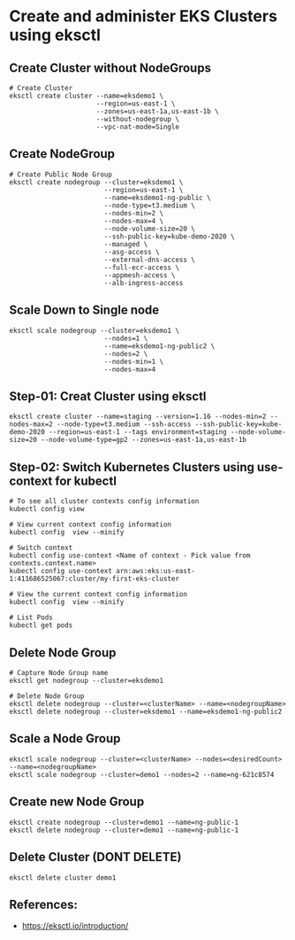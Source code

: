 # Create and administer EKS Clusters using eksctl

## Create Cluster without NodeGroups
```
# Create Cluster
eksctl create cluster --name=eksdemo1 \
                      --region=us-east-1 \
                      --zones=us-east-1a,us-east-1b \
                      --without-nodegroup \
                      --vpc-nat-mode=Single   
```

## Create NodeGroup 
```
# Create Public Node Group   
eksctl create nodegroup --cluster=eksdemo1 \
                        --region=us-east-1 \
                        --name=eksdemo1-ng-public \
                        --node-type=t3.medium \
                        --nodes-min=2 \
                        --nodes-max=4 \
                        --node-volume-size=20 \
                        --ssh-public-key=kube-demo-2020 \
                        --managed \
                        --asg-access \
                        --external-dns-access \
                        --full-ecr-access \
                        --appmesh-access \
                        --alb-ingress-access 
```                        

## Scale Down to Single node
```
eksctl scale nodegroup --cluster=eksdemo1 \
                        --nodes=1 \
                        --name=eksdemo1-ng-public2 \
                        --nodes=2 \
                        --nodes-min=1 \
                        --nodes-max=4
```

## Step-01: Creat Cluster using eksctl
```
eksctl create cluster --name=staging --version=1.16 --nodes-min=2 --nodes-max=2 --node-type=t3.medium --ssh-access --ssh-public-key=kube-demo-2020 --region=us-east-1 --tags environment=staging --node-volume-size=20 --node-volume-type=gp2 --zones=us-east-1a,us-east-1b
```

## Step-02: Switch Kubernetes Clusters using use-context for kubectl
```
# To see all cluster contexts config information
kubectl config view

# View current context config information
kubectl config  view --minify

# Switch context 
kubectl config use-context <Name of context - Pick value from contexts.context.name>
kubectl config use-context arn:aws:eks:us-east-1:411686525067:cluster/my-first-eks-cluster

# View the current context config information
kubectl config  view --minify

# List Pods
kubectl get pods
```


## Delete Node Group
```
# Capture Node Group name
eksctl get nodegroup --cluster=eksdemo1

# Delete Node Group
eksctl delete nodegroup --cluster=<clusterName> --name=<nodegroupName>
eksctl delete nodegroup --cluster=eksdemo1 --name=eksdemo1-ng-public2
```

## Scale a Node Group
```
eksctl scale nodegroup --cluster=<clusterName> --nodes=<desiredCount> --name=<nodegroupName>
eksctl scale nodegroup --cluster=demo1 --nodes=2 --name=ng-621c8574
```

## Create new Node Group
```
eksctl create nodegroup --cluster=demo1 --name=ng-public-1
eksctl delete nodegroup --cluster=demo1 --name=ng-public-1
```

## Delete Cluster  (DONT DELETE)
```
eksctl delete cluster demo1
```
## References:
- https://eksctl.io/introduction/